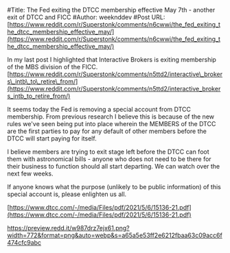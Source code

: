 #Title: The Fed exiting the DTCC membership effective May 7th - another exit of DTCC and FICC
#Author: weeknddev
#Post URL: [https://www.reddit.com/r/Superstonk/comments/n6cwwi/the_fed_exiting_the_dtcc_membership_effective_may/](https://www.reddit.com/r/Superstonk/comments/n6cwwi/the_fed_exiting_the_dtcc_membership_effective_may/)


In my last post I highlighted that Interactive Brokers is exiting membership of the MBS division of the FICC. [https://www.reddit.com/r/Superstonk/comments/n5ttd2/interactive\_brokers\_intb\_to\_retire\_from/](https://www.reddit.com/r/Superstonk/comments/n5ttd2/interactive_brokers_intb_to_retire_from/)

It seems today the Fed is removing a special account from DTCC membership. From previous research I believe this is because of the new rules we've seen being put into place wherein the MEMBERS of the DTCC are the first parties to pay for any default of other members before the DTCC will start paying for itself. 

I believe members are trying to exit stage left before the DTCC can foot them with astronomical bills - anyone who does not need to be there for their business to function should all start departing. We can watch over the next few weeks.

If anyone knows what the purpose (unlikely to be public information) of this special account is, please enlighten us all.

[https://www.dtcc.com/-/media/Files/pdf/2021/5/6/15136-21.pdf](https://www.dtcc.com/-/media/Files/pdf/2021/5/6/15136-21.pdf)

https://preview.redd.it/w987drz7ejx61.png?width=772&format=png&auto=webp&s=a65a5e53ff2e6212fbaa63c09acc6f474cfc9abc